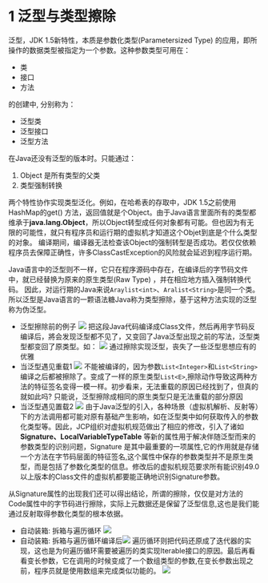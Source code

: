 # 1 泛型与类型擦除
泛型，JDK 1.5新特性，本质是参数化类型(Parametersized Type) 的应用，即所操作的数据类型被指定为一个参数。这种参数类型可用在：
- 类
- 接口
- 方法

的创建中, 分别称为：
- 泛型类
- 泛型接口
- 泛型方法

在Java还没有泛型的版本时。只能通过：
1. Object 是所有类型的父类
2. 类型强制转换

两个特性协作实现类型泛化。例如，在哈希表的存取中，JDK 1.5之前使用HashMap的get() 方法，返回值就是个Object。由于Java语言里面所有的类型都维承于**java.lang.Object**，所以Object转型成任何对象都有可能。但也因为有无限的可能性，就只有程序员和运行期的虚拟机才知道这个Objet到底是个什么类型的对象。
编译期间，编译器无法检查该Object的强制转型是否成功。若仅仅依赖程序员去保障正确性，许多ClassCastException的风险就会延迟到程序运行期。

Java语言中的泛型则不一样，它只在程序源码中存在，在编译后的字节码文件中，就已经替换为原来的原生类型(Raw Type) ，并在相应地方插入强制转换代码。
因此，对运行期的Java来说`Araylist<int>`、`Aralist<String>`是同一个类。所以泛型是Java语言的一颗语法糖Java称为类型擦除，基于这种方法实现的泛型称为伪泛型。
- 泛型擦除前的例子
![](https://img-blog.csdnimg.cn/img_convert/d347cb20042fbdffec7af32a5cef72b4.png)
把这段Java代码编译成Class文件，然后再用字节码反编译后，將会发现泛型都不见了，又变回了Java泛型出现之前的写法，泛型类型都变回了原类型。如：
![](https://img-blog.csdnimg.cn/img_convert/9f9d591480dae3af68c7017b6a39419d.png)
通过擦除实现泛型，丧失了一些泛型思想应有的优雅
- 当泛型遇见重载1
![](https://img-blog.csdnimg.cn/img_convert/c1980fb6370cdc0e40467bc8ed51fbf3.png)
不能被编译的，因为参数`List<Integer>`和`List<String>`编译之后都被擦除了。变成了一样的原生类型`List<E>`,擦除动作导致这两种方法的特征签名变得一模一样。初步看来，无法重载的原因已经找到了，但真的就如此吗? 只能说，泛型擦除成相同的原生类型只是无法重载的部分原因
- 当泛型遇见置载2
![](https://img-blog.csdnimg.cn/img_convert/7122295ac6c3431e2b732e6668008da6.png)
由于Java泛型的引入，各种场景（虚拟机解析、反射等）下的方法调用都可能对原有基础产生影响，如在泛型类中如何获取传入的参数化类型等。因此，JCP组织对虚拟机规范做出了相应的修改，引入了诸如**Signature、LocalVariableTypeTable** 等新的属性用于解决伴随泛型而来的参数类型的识别问题，Signature 是其中最重要的一项属性,它的作用就是存储一个方法在字节码层面的特征签名,这个属性中保存的参数类型并不是原生类型，而是包括了参数化类型的信息。修改后的虚拟机规范要求所有能识别49.0以上版本的Class文件的虚拟机都要能正确地识别Signature参数。

从Signature属性的出现我们还可以得出结论，所谓的擦除，仅仅是对方法的Code属性中的字节码进行擦除，实际上元数据还是保留了泛型信息,这也是我们能通过反射取得参数化类型的根本依据。
- 自动装箱: 拆箱与遍历循环
![](https://img-blog.csdnimg.cn/img_convert/ac763ea9a774a914879ccd27cbdd0498.png)
- 自动装箱: 拆箱与遍历循环编译后![](https://img-blog.csdnimg.cn/img_convert/51a73df3f1ed22fef870234c2ae178a6.png)
遍历循环则把代码还原成了迭代器的实现，这也是为何遍历循环需要被遍历的类实现Iterable接口的原因。最后再看看变长参数，它在调用的时候变成了一个数组类型的参数,在变长参数出现之前，程序员就是使用数组来完成类似功能的。
![](https://img-blog.csdnimg.cn/img_convert/8909a05f4b0a56f95cca330f36147b52.png)